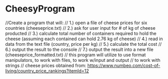 # CheesyProgram
//Create a program that will:
// 1.) open a file of cheese prices for six countries (cheeseprice.txt)
// 2.) ask for user input for # of kg of cheese producted
// 3.) calculate total number of containers required to hold the cheese (assuming each contained can hold 2.76 kg of cheese)
// 4.) read in data from the text file (country, price per kg)
// 5.) calculate the total cost
// 6.) output the result to the console
// 7.) output the result into a new file (cheeseprice_formatted.txt)
// this program will utilize <iomanip> to use format manipulators, <fstream> to work with files, <iostream> to work w/input and output
// <string> to work with strings
// cheese prices obtained from: https://www.numbeo.com/cost-of-living/country_price_rankings?itemId=12  
